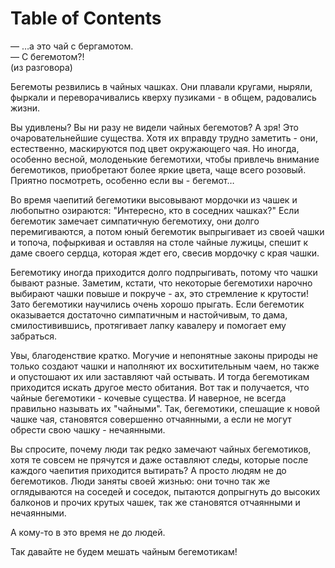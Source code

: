 
# Table of Contents



<div class="preview" id="orgaf7840e">
<p>

</p>

</div>

<div class="epigraph" id="org92bea58">
<p>
— &#x2026;а это чай с бергамотом.<br>
— С бегемотом?!<br>
(из разговора)
</p>

</div>

Бегемоты резвились в чайных чашках. Они плавали кругами, ныряли, фыркали и переворачивались кверху пузиками - в общем, радовались жизни.

Вы удивлены? Вы ни разу не видели чайных бегемотов? А зря! Это очаровательнейшие существа. Хотя их вправду трудно заметить - они, естественно, маскируются под цвет окружающего чая. Но иногда, особенно весной, молоденькие бегемотихи, чтобы привлечь внимание бегемотиков, приобретают более яркие цвета, чаще всего розовый. Приятно посмотреть, особенно если вы - бегемот&#x2026;

Во время чаепитий бегемотики высовывают мордочки из чашек и любопытно озираются: "Интересно, кто в соседних чашках?" Если бегемотик замечает симпатичную бегемотиху, они долго перемигиваются, а потом юный бегемотик выпрыгивает из своей чашки и топоча, пофыркивая и оставляя на столе чайные лужицы, спешит к даме своего сердца, которая ждет его, свесив мордочку с края чашки.

Бегемотику иногда приходится долго подпрыгивать, потому что чашки бывают разные. Заметим, кстати, что некоторые бегемотихи нарочно выбирают чашки повыше и покруче - ах, это стремление к крутости! Зато бегемотики научились очень хорошо прыгать. Если бегемотик оказывается достаточно симпатичным и настойчивым, то дама, смилостивившись, протягивает лапку кавалеру и помогает ему забраться.

Увы, благоденствие кратко. Могучие и непонятные законы природы не только создают чашки и наполняют их восхитительным чаем, но также и опустошают их или заставляют чай остывать. И тогда бегемотикам приходится искать другое место обитания. Вот так и получается, что чайные бегемотики - кочевые существа. И наверное, не всегда правильно называть их "чайными". Так, бегемотики, спешащие к новой чашке чая, становятся совершенно отчаянными, а если не могут обрести свою чашку - нечаянными.

Вы спросите, почему люди так редко замечают чайных бегемотиков, хотя те совсем не прячутся и даже оставляют следы, которые после каждого чаепития приходится вытирать? А просто людям не до бегемотиков. Люди заняты своей жизнью: они точно так же оглядываются на соседей и соседок, пытаются допрыгнуть до высоких балконов и прочих крутых чашек, так же становятся отчаянными и нечаянными.

А кому-то в это время не до людей.

Так давайте не будем мешать чайным бегемотикам!

